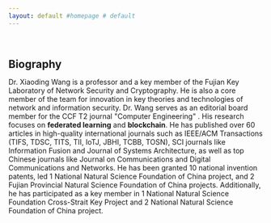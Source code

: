 ```yaml
---
layout: default #homepage # default
---
```

<h1 id="about-me"></h1>

<h2 style="margin: 60px 0px 10px;">Biography</h2>

Dr. Xiaoding Wang is a professor and a key member of the Fujian Key Laboratory of Network Security and Cryptography. He is also a core member of the team for innovation in key theories and technologies of network and information security. Dr. Wang serves as an editorial board member for the CCF T2 journal "Computer Engineering" . His research focuses on **federated learning** and **blockchain**. He has published over 60 articles in high-quality international journals such as IEEE/ACM Transactions (TIFS, TDSC, TITS, TII, IoTJ, JBHI, TCBB, TOSN), SCI journals like Information Fusion and Journal of Systems Architecture, as well as top Chinese journals like Journal on Communications and Digital Communications and Networks. He has been granted 10 national invention patents, led 1 National Natural Science Foundation of China project, and 2 Fujian Provincial Natural Science Foundation of China projects. Additionally, he has participated as a key member in 1 National Natural Science Foundation Cross-Strait Key Project and 2 National Natural Science Foundation of China project.
